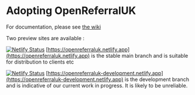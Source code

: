 # Adopting OpenReferralUK

For documentation, please see [the wiki](https://github.com/tpximpact/mhclg-oruk/wiki)

Two preview sites are available : 

[![Netlify Status](https://api.netlify.com/api/v1/badges/e1b1ed31-6b28-4473-835a-f99717561741/deploy-status)](https://app.netlify.com/sites/openreferraluk/deploys)
[https://openreferraluk.netlify.app](https://openreferraluk.netlify.app) is the stable main branch and is suitable for distribution to clients etc 

[![Netlify Status](https://api.netlify.com/api/v1/badges/ea091e05-9994-4acb-874a-59bfe6138262/deploy-status)](https://app.netlify.com/sites/openreferraluk-development/deploys)
[https://openreferraluk-development.netlify.app](https://openreferraluk-development.netlify.app) is the development branch and is indicative of our current work in progress. It is likely to be unreliable. 